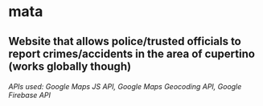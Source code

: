 # mata
## Website that allows police/trusted officials to report crimes/accidents in the area of cupertino (works globally though)
###### APIs used: Google Maps JS API, Google Maps Geocoding API, Google Firebase API



